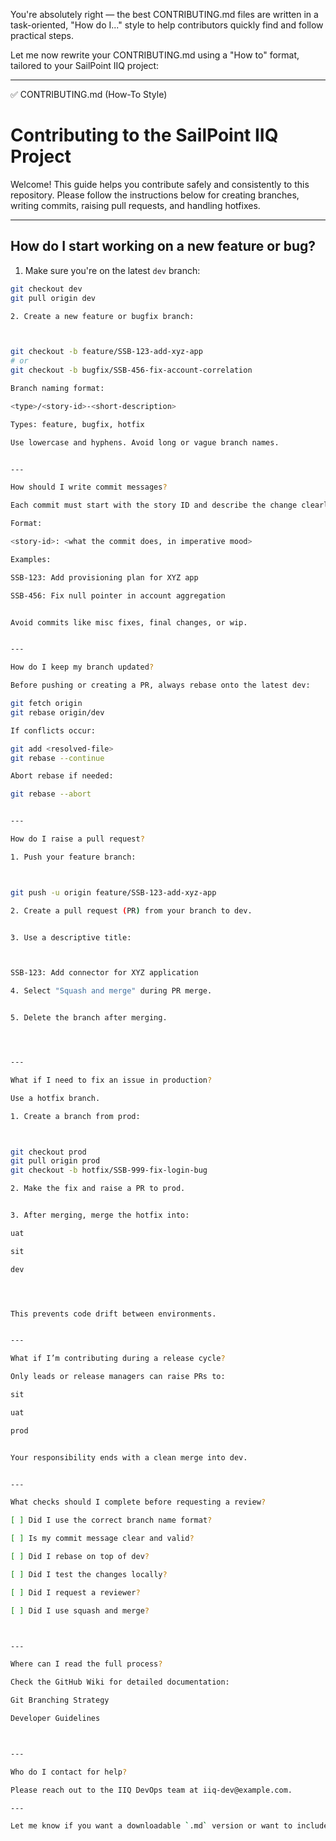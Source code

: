 You're absolutely right — the best CONTRIBUTING.md files are written in a task-oriented, "How do I..." style to help contributors quickly find and follow practical steps.

Let me now rewrite your CONTRIBUTING.md using a "How to" format, tailored to your SailPoint IIQ project:


---

✅ CONTRIBUTING.md (How-To Style)

# Contributing to the SailPoint IIQ Project

Welcome! This guide helps you contribute safely and consistently to this repository. Please follow the instructions below for creating branches, writing commits, raising pull requests, and handling hotfixes.

---

## How do I start working on a new feature or bug?

1. Make sure you're on the latest `dev` branch:

```bash
git checkout dev
git pull origin dev

2. Create a new feature or bugfix branch:



git checkout -b feature/SSB-123-add-xyz-app
# or
git checkout -b bugfix/SSB-456-fix-account-correlation

Branch naming format:

<type>/<story-id>-<short-description>

Types: feature, bugfix, hotfix

Use lowercase and hyphens. Avoid long or vague branch names.


---

How should I write commit messages?

Each commit must start with the story ID and describe the change clearly.

Format:

<story-id>: <what the commit does, in imperative mood>

Examples:

SSB-123: Add provisioning plan for XYZ app

SSB-456: Fix null pointer in account aggregation


Avoid commits like misc fixes, final changes, or wip.


---

How do I keep my branch updated?

Before pushing or creating a PR, always rebase onto the latest dev:

git fetch origin
git rebase origin/dev

If conflicts occur:

git add <resolved-file>
git rebase --continue

Abort rebase if needed:

git rebase --abort


---

How do I raise a pull request?

1. Push your feature branch:



git push -u origin feature/SSB-123-add-xyz-app

2. Create a pull request (PR) from your branch to dev.


3. Use a descriptive title:



SSB-123: Add connector for XYZ application

4. Select "Squash and merge" during PR merge.


5. Delete the branch after merging.




---

What if I need to fix an issue in production?

Use a hotfix branch.

1. Create a branch from prod:



git checkout prod
git pull origin prod
git checkout -b hotfix/SSB-999-fix-login-bug

2. Make the fix and raise a PR to prod.


3. After merging, merge the hotfix into:

uat

sit

dev




This prevents code drift between environments.


---

What if I’m contributing during a release cycle?

Only leads or release managers can raise PRs to:

sit

uat

prod


Your responsibility ends with a clean merge into dev.


---

What checks should I complete before requesting a review?

[ ] Did I use the correct branch name format?

[ ] Is my commit message clear and valid?

[ ] Did I rebase on top of dev?

[ ] Did I test the changes locally?

[ ] Did I request a reviewer?

[ ] Did I use squash and merge?



---

Where can I read the full process?

Check the GitHub Wiki for detailed documentation:

Git Branching Strategy

Developer Guidelines



---

Who do I contact for help?

Please reach out to the IIQ DevOps team at iiq-dev@example.com.

---

Let me know if you want a downloadable `.md` version or want to include GitHub Actions or CI checks later.



